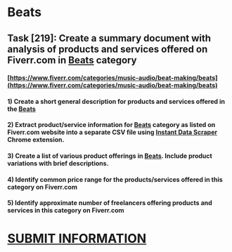 # Beats
## Task [219]: Create a summary document with analysis of products and services offered on Fiverr.com in [Beats](https://www.fiverr.com/categories/music-audio/beat-making/beats) category
#### [https://www.fiverr.com/categories/music-audio/beat-making/beats](https://www.fiverr.com/categories/music-audio/beat-making/beats)
#### 1) Create a short general description for products and services offered in the [Beats](https://www.fiverr.com/categories/music-audio/beat-making/beats)
#### 2) Extract product/service information for [Beats](https://www.fiverr.com/categories/music-audio/beat-making/beats) category as listed on Fiverr.com website into a separate CSV file using [Instant Data Scraper](https://chrome.google.com/webstore/detail/instant-data-scraper/ofaokhiedipichpaobibbnahnkdoiiah) Chrome extension.
#### 3) Create a list of various product offerings in [Beats](https://www.fiverr.com/categories/music-audio/beat-making/beats). Include product variations with brief descriptions.
#### 4) Identify common price range for the products/services offered in this category on Fiverr.com
#### 5) Identify approximate number of freelancers offering products and services in this category on Fiverr.com

# [SUBMIT INFORMATION](https://forms.office.com/r/8AEKjkLxKG)
